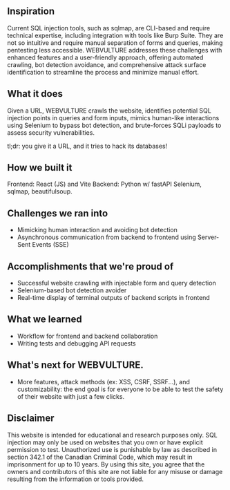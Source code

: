 ## Inspiration
Current SQL injection tools, such as sqlmap, are CLI-based and require technical expertise, including integration with tools like Burp Suite. They are not so intuitive and require manual separation of forms and queries, making pentesting less accessible. WEBVULTURE addresses these challenges with enhanced features and a user-friendly approach, offering automated crawling, bot detection avoidance, and comprehensive attack surface identification to streamline the process and minimize manual effort.

## What it does
Given a URL, WEBVULTURE crawls the website, identifies potential SQL injection points in queries and form inputs, mimics human-like interactions using Selenium to bypass bot detection, and brute-forces SQLi payloads to assess security vulnerabilities.

tl;dr: you give it a URL, and it tries to hack its databases!

## How we built it
Frontend: React (JS) and Vite
Backend: Python w/ fastAPI
Selenium, sqlmap, beautifulsoup.

## Challenges we ran into
- Mimicking human interaction and avoiding bot detection
- Asynchronous communication from backend to frontend using Server-Sent Events (SSE)

## Accomplishments that we're proud of
- Successful website crawling with injectable form and query detection
- Selenium-based bot detection avoider
- Real-time display of terminal outputs of backend scripts in frontend

## What we learned
- Workflow for frontend and backend collaboration
- Writing tests and debugging API requests

## What's next for WEBVULTURE.
- More features, attack methods (ex: XSS, CSRF, SSRF...), and customizability: the end goal is for everyone to be able to test the safety of their website with just a few clicks.

## Disclaimer
This website is intended for educational and research purposes only. SQL injection may only be used on websites that you own or have explicit permission to test. Unauthorized use is punishable by law as described in section 342.1 of the Canadian Criminal Code, which may result in imprisonment for up to 10 years. By using this site, you agree that the owners and contributors of this site are not liable for any misuse or damage resulting from the information or tools provided.